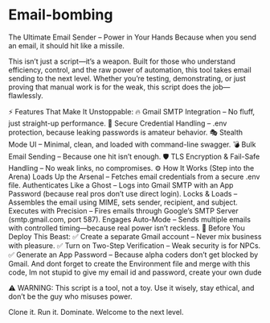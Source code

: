# Email-bombing
The Ultimate Email Sender – Power in Your Hands
Because when you send an email, it should hit like a missile.

This isn’t just a script—it’s a weapon. Built for those who understand efficiency, control, and the raw power of automation, this tool takes email sending to the next level. Whether you’re testing, demonstrating, or just proving that manual work is for the weak, this script does the job—flawlessly.

⚡ Features That Make It Unstoppable:
🔥 Gmail SMTP Integration – No fluff, just straight-up performance.
🔐 Secure Credential Handling – .env protection, because leaking passwords is amateur behavior.
🎭 Stealth Mode UI – Minimal, clean, and loaded with command-line swagger.
💣 Bulk Email Sending – Because one hit isn’t enough.
🛡️ TLS Encryption & Fail-Safe Handling – No weak links, no compromises.
⚙️ How It Works (Step into the Arena)
Loads Up the Arsenal – Fetches email credentials from a secure .env file.
Authenticates Like a Ghost – Logs into Gmail SMTP with an App Password (because real pros don’t use direct login).
Locks & Loads – Assembles the email using MIME, sets sender, recipient, and subject.
Executes with Precision – Fires emails through Google’s SMTP Server (smtp.gmail.com, port 587).
Engages Auto-Mode – Sends multiple emails with controlled timing—because real power isn’t reckless.
🔑 Before You Deploy This Beast:
✅ Create a separate Gmail account – Never mix business with pleasure.
✅ Turn on Two-Step Verification – Weak security is for NPCs.
✅ Generate an App Password – Because alpha coders don’t get blocked by Gmail.
And dont forget to create the Environment file and merge with this code, Im not stupid to give my email id and password, create your own dude

⚠️ WARNING: This script is a tool, not a toy. Use it wisely, stay ethical, and don’t be the guy who misuses power.

Clone it. Run it. Dominate. Welcome to the next level.

